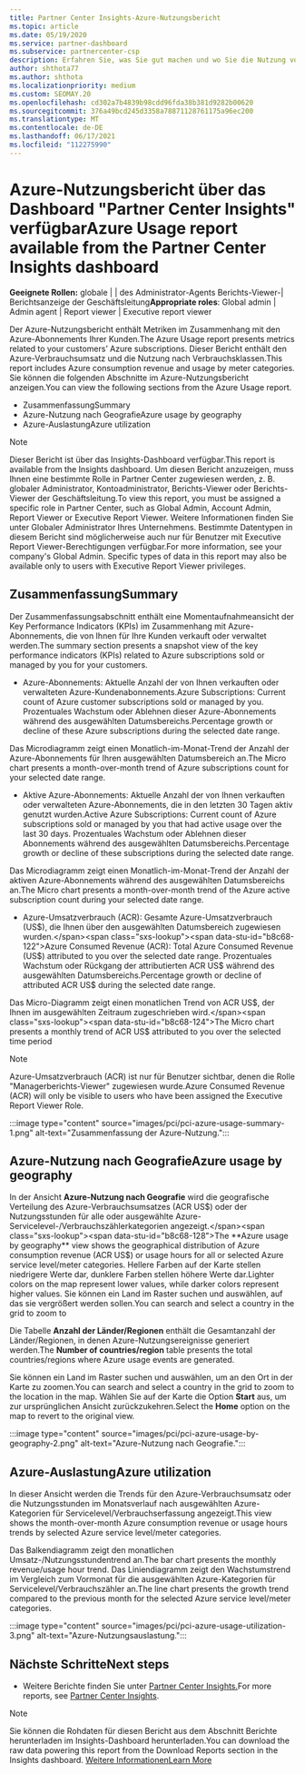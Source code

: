 ```yaml
---
title: Partner Center Insights-Azure-Nutzungsbericht
ms.topic: article
ms.date: 05/19/2020
ms.service: partner-dashboard
ms.subservice: partnercenter-csp
description: Erfahren Sie, was Sie gut machen und wo Sie die Nutzung von Azure-Abonnements verbessern können, die Sie für Ihre Kunden verkaufen oder verwalten.
author: shthota77
ms.author: shthota
ms.localizationpriority: medium
ms.custom: SEOMAY.20
ms.openlocfilehash: cd302a7b4839b98cdd96fda38b381d9282b00620
ms.sourcegitcommit: 376a49bcd245d3358a78871128761175a96ec200
ms.translationtype: MT
ms.contentlocale: de-DE
ms.lasthandoff: 06/17/2021
ms.locfileid: "112275990"
---
```

# <a name="azure-usage-report-available-from-the-partner-center-insights-dashboard"></a><span data-ttu-id="b8c68-103">Azure-Nutzungsbericht über das Dashboard "Partner Center Insights" verfügbar</span><span class="sxs-lookup"><span data-stu-id="b8c68-103">Azure Usage report available from the Partner Center Insights dashboard</span></span>

<span data-ttu-id="b8c68-104">**Geeignete Rollen:** globale | | des Administrator-Agents Berichts-Viewer-| Berichtsanzeige der Geschäftsleitung</span><span class="sxs-lookup"><span data-stu-id="b8c68-104">**Appropriate roles**: Global admin | Admin agent | Report viewer | Executive report viewer</span></span>

<span data-ttu-id="b8c68-105">Der Azure-Nutzungsbericht enthält Metriken im Zusammenhang mit den Azure-Abonnements Ihrer Kunden.</span><span class="sxs-lookup"><span data-stu-id="b8c68-105">The Azure Usage report presents metrics related to your customers’ Azure subscriptions.</span></span> <span data-ttu-id="b8c68-106">Dieser Bericht enthält den Azure-Verbrauchsumsatz und die Nutzung nach Verbrauchsklassen.</span><span class="sxs-lookup"><span data-stu-id="b8c68-106">This report includes Azure consumption revenue and usage by meter categories.</span></span> <span data-ttu-id="b8c68-107">Sie können die folgenden Abschnitte im Azure-Nutzungsbericht anzeigen.</span><span class="sxs-lookup"><span data-stu-id="b8c68-107">You can view the following sections from the Azure Usage report.</span></span>

- <span data-ttu-id="b8c68-108">Zusammenfassung</span><span class="sxs-lookup"><span data-stu-id="b8c68-108">Summary</span></span>
- <span data-ttu-id="b8c68-109">Azure-Nutzung nach Geografie</span><span class="sxs-lookup"><span data-stu-id="b8c68-109">Azure usage by geography</span></span>
- <span data-ttu-id="b8c68-110">Azure-Auslastung</span><span class="sxs-lookup"><span data-stu-id="b8c68-110">Azure utilization</span></span>

 > [!NOTE]
 > <span data-ttu-id="b8c68-111">Dieser Bericht ist über das Insights-Dashboard verfügbar.</span><span class="sxs-lookup"><span data-stu-id="b8c68-111">This report is available from the Insights dashboard.</span></span> <span data-ttu-id="b8c68-112">Um diesen Bericht anzuzeigen, muss Ihnen eine bestimmte Rolle in Partner Center zugewiesen werden, z. B. globaler Administrator, Kontoadministrator, Berichts-Viewer oder Berichts-Viewer der Geschäftsleitung.</span><span class="sxs-lookup"><span data-stu-id="b8c68-112">To view this report, you must be assigned a specific role in Partner Center, such as Global Admin, Account Admin, Report Viewer or Executive Report Viewer.</span></span> <span data-ttu-id="b8c68-113">Weitere Informationen finden Sie unter Globaler Administrator Ihres Unternehmens. Bestimmte Datentypen in diesem Bericht sind möglicherweise auch nur für Benutzer mit Executive Report Viewer-Berechtigungen verfügbar.</span><span class="sxs-lookup"><span data-stu-id="b8c68-113">For more information, see your company's Global Admin. Specific types of data in this report may also be available only to users with Executive Report Viewer privileges.</span></span>

## <a name="summary"></a><span data-ttu-id="b8c68-114">Zusammenfassung</span><span class="sxs-lookup"><span data-stu-id="b8c68-114">Summary</span></span>

<span data-ttu-id="b8c68-115">Der Zusammenfassungsabschnitt enthält eine Momentaufnahmeansicht der Key Performance Indicators (KPIs) im Zusammenhang mit Azure-Abonnements, die von Ihnen für Ihre Kunden verkauft oder verwaltet werden.</span><span class="sxs-lookup"><span data-stu-id="b8c68-115">The summary section presents a snapshot view of the key performance indicators (KPIs) related to Azure subscriptions sold or managed by you for your customers.</span></span>  

- <span data-ttu-id="b8c68-116">Azure-Abonnements: Aktuelle Anzahl der von Ihnen verkauften oder verwalteten Azure-Kundenabonnements.</span><span class="sxs-lookup"><span data-stu-id="b8c68-116">Azure Subscriptions: Current count of Azure customer subscriptions sold or managed by you.</span></span>
<span data-ttu-id="b8c68-117">Prozentuales Wachstum oder Ablehnen dieser Azure-Abonnements während des ausgewählten Datumsbereichs.</span><span class="sxs-lookup"><span data-stu-id="b8c68-117">Percentage growth or decline of these Azure subscriptions during the selected date range.</span></span>

<span data-ttu-id="b8c68-118">Das Microdiagramm zeigt einen Monatlich-im-Monat-Trend der Anzahl der Azure-Abonnements für Ihren ausgewählten Datumsbereich an.</span><span class="sxs-lookup"><span data-stu-id="b8c68-118">The Micro chart presents a month-over-month trend of Azure subscriptions count for your selected date range.</span></span>
- <span data-ttu-id="b8c68-119">Aktive Azure-Abonnements: Aktuelle Anzahl der von Ihnen verkauften oder verwalteten Azure-Abonnements, die in den letzten 30 Tagen aktiv genutzt wurden.</span><span class="sxs-lookup"><span data-stu-id="b8c68-119">Active Azure Subscriptions: Current count of Azure subscriptions sold or managed by you that had active usage over the last 30 days.</span></span>
<span data-ttu-id="b8c68-120">Prozentuales Wachstum oder Ablehnen dieser Abonnements während des ausgewählten Datumsbereichs.</span><span class="sxs-lookup"><span data-stu-id="b8c68-120">Percentage growth or decline of these subscriptions during the selected date range.</span></span>

<span data-ttu-id="b8c68-121">Das Microdiagramm zeigt einen Monatlich-im-Monat-Trend der Anzahl der aktiven Azure-Abonnements während des ausgewählten Datumsbereichs an.</span><span class="sxs-lookup"><span data-stu-id="b8c68-121">The Micro chart presents a month-over-month trend of the Azure active subscription count during your selected date range.</span></span>

- <span data-ttu-id="b8c68-122">Azure-Umsatzverbrauch (ACR): Gesamte Azure-Umsatzverbrauch (US$), die Ihnen über den ausgewählten Datumsbereich zugewiesen wurden.</span><span class="sxs-lookup"><span data-stu-id="b8c68-122">Azure Consumed Revenue (ACR): Total Azure Consumed Revenue (US$) attributed to you over the selected date range.</span></span>
<span data-ttu-id="b8c68-123">Prozentuales Wachstum oder Rückgang der attributierten ACR US$ während des ausgewählten Datumsbereichs.</span><span class="sxs-lookup"><span data-stu-id="b8c68-123">Percentage growth or decline of attributed ACR US$ during the selected date range.</span></span> 

<span data-ttu-id="b8c68-124">Das Micro-Diagramm zeigt einen monatlichen Trend von ACR US$, der Ihnen im ausgewählten Zeitraum zugeschrieben wird.</span><span class="sxs-lookup"><span data-stu-id="b8c68-124">The Micro chart presents a monthly trend of ACR US$ attributed to you over the selected time period</span></span>


> [!NOTE]
 > <span data-ttu-id="b8c68-125">Azure-Umsatzverbrauch (ACR) ist nur für Benutzer sichtbar, denen die Rolle "Managerberichts-Viewer" zugewiesen wurde.</span><span class="sxs-lookup"><span data-stu-id="b8c68-125">Azure Consumed Revenue (ACR) will only be visible to users who have been assigned the Executive Report Viewer Role.</span></span>

:::image type="content" source="images/pci/pci-azure-usage-summary-1.png" alt-text="Zusammenfassung der Azure-Nutzung.":::

## <a name="azure-usage-by-geography"></a><span data-ttu-id="b8c68-127">Azure-Nutzung nach Geografie</span><span class="sxs-lookup"><span data-stu-id="b8c68-127">Azure usage by geography</span></span>

<span data-ttu-id="b8c68-128">In der Ansicht **Azure-Nutzung nach Geografie** wird die geografische Verteilung des Azure-Verbrauchsumsatzes (ACR US$) oder der Nutzungsstunden für alle oder ausgewählte Azure-Servicelevel-/Verbrauchszählerkategorien angezeigt.</span><span class="sxs-lookup"><span data-stu-id="b8c68-128">The **Azure usage by geography** view shows the geographical distribution of Azure consumption revenue (ACR US$) or usage hours for all or selected Azure service level/meter categories.</span></span> <span data-ttu-id="b8c68-129">Hellere Farben auf der Karte stellen niedrigere Werte dar, dunklere Farben stellen höhere Werte dar.</span><span class="sxs-lookup"><span data-stu-id="b8c68-129">Lighter colors on the map represent lower values, while darker colors represent higher values.</span></span> <span data-ttu-id="b8c68-130">Sie können ein Land im Raster suchen und auswählen, auf das sie vergrößert werden sollen.</span><span class="sxs-lookup"><span data-stu-id="b8c68-130">You can search and select a country in the grid to zoom to</span></span> 

<span data-ttu-id="b8c68-131">Die Tabelle **Anzahl der Länder/Regionen** enthält die Gesamtanzahl der Länder/Regionen, in denen Azure-Nutzungsereignisse generiert werden.</span><span class="sxs-lookup"><span data-stu-id="b8c68-131">The **Number of countries/region** table presents the total countries/regions where Azure usage events are generated.</span></span>

<span data-ttu-id="b8c68-132">Sie können ein Land im Raster suchen und auswählen, um an den Ort in der Karte zu zoomen.</span><span class="sxs-lookup"><span data-stu-id="b8c68-132">You can search and select a country in the grid to zoom to the location in the map.</span></span> <span data-ttu-id="b8c68-133">Wählen Sie auf der Karte die Option **Start** aus, um zur ursprünglichen Ansicht zurückzukehren.</span><span class="sxs-lookup"><span data-stu-id="b8c68-133">Select the **Home** option on the map to revert to the original view.</span></span>

:::image type="content" source="images/pci/pci-azure-usage-by-geography-2.png" alt-text="Azure-Nutzung nach Geografie.":::

## <a name="azure-utilization"></a><span data-ttu-id="b8c68-135">Azure-Auslastung</span><span class="sxs-lookup"><span data-stu-id="b8c68-135">Azure utilization</span></span>

<span data-ttu-id="b8c68-136">In dieser Ansicht werden die Trends für den Azure-Verbrauchsumsatz oder die Nutzungsstunden im Monatsverlauf nach ausgewählten Azure-Kategorien für Servicelevel/Verbrauchserfassung angezeigt.</span><span class="sxs-lookup"><span data-stu-id="b8c68-136">This view shows the month-over-month Azure consumption revenue or usage hours trends by selected Azure service level/meter categories.</span></span> 

<span data-ttu-id="b8c68-137">Das Balkendiagramm zeigt den monatlichen Umsatz-/Nutzungsstundentrend an.</span><span class="sxs-lookup"><span data-stu-id="b8c68-137">The bar chart presents the monthly revenue/usage hour trend.</span></span> <span data-ttu-id="b8c68-138">Das Liniendiagramm zeigt den Wachstumstrend im Vergleich zum Vormonat für die ausgewählten Azure-Kategorien für Servicelevel/Verbrauchszähler an.</span><span class="sxs-lookup"><span data-stu-id="b8c68-138">The line chart presents the growth trend compared to the previous month for the selected Azure service level/meter categories.</span></span>

:::image type="content" source="images/pci/pci-azure-usage-utilization-3.png" alt-text="Azure-Nutzungsauslastung.":::

## <a name="next-steps"></a><span data-ttu-id="b8c68-140">Nächste Schritte</span><span class="sxs-lookup"><span data-stu-id="b8c68-140">Next steps</span></span>

- <span data-ttu-id="b8c68-141">Weitere Berichte finden Sie unter [Partner Center Insights.](partner-center-insights.md)</span><span class="sxs-lookup"><span data-stu-id="b8c68-141">For more reports, see [Partner Center Insights](partner-center-insights.md).</span></span>

>[!NOTE] 
> <span data-ttu-id="b8c68-142">Sie können die Rohdaten für diesen Bericht aus dem Abschnitt Berichte herunterladen im Insights-Dashboard herunterladen.</span><span class="sxs-lookup"><span data-stu-id="b8c68-142">You can download the raw data powering this report from the Download Reports section in the Insights dashboard.</span></span> [<span data-ttu-id="b8c68-143">Weitere Informationen</span><span class="sxs-lookup"><span data-stu-id="b8c68-143">Learn More</span></span>](pci-download-reports.md) 
